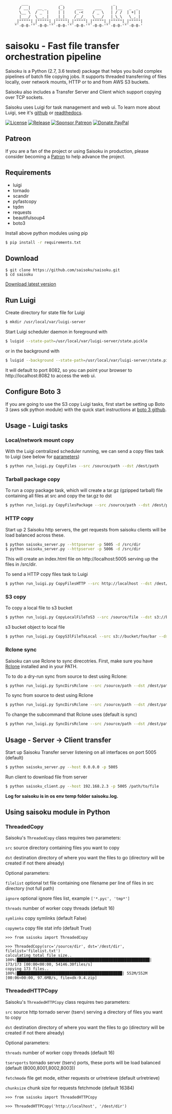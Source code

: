 ```
       ___              _                      _             
      / __|   __ _     (_)     ___     ___    | |__   _  _   
      \__ \  / _` |    | |    (_-<    / _ \   | / /  | +| |  
      |___/  \__,_|   _|_|_   /__/_   \___/   |_\_\   \_,_|  
    _|"""""|_|"""""|_|"""""|_|"""""|_|"""""|_|"""""|_|"""""| 
    "`-0-0-'"`-0-0-'"`-0-0-'"`-0-0-'"`-0-0-'"`-0-0-'"`-0-0-'
```

# saisoku - Fast file transfer orchestration pipeline
Saisoku is a Python (2.7, 3.6 tested) package that helps you build complex pipelines of batch file copying jobs. It supports threaded transferring of files locally, over network mounts, HTTP or to and from AWS S3 buckets.

Saisoku also includes a Transfer Server and Client which support copying over TCP sockets.

Saisoku uses Luigi for task management and web ui. To learn more about Luigi, see it's [github](https://github.com/spotify/luigi) or [readthedocs](https://luigi.readthedocs.io/en/stable/index.html).

[![License](https://img.shields.io/github/license/shirosaidev/saisoku.svg?label=License&maxAge=86400)](./LICENSE)
[![Release](https://img.shields.io/github/release/shirosaidev/saisoku.svg?label=Release&maxAge=60)](https://github.com/shirosaidev/saisoku/releases/latest)
[![Sponsor Patreon](https://img.shields.io/badge/Sponsor%20%24-Patreon-brightgreen.svg)](https://www.patreon.com/shirosaidev)
[![Donate PayPal](https://img.shields.io/badge/Donate%20%24-PayPal-brightgreen.svg)](https://www.paypal.com/cgi-bin/webscr?cmd=_s-xclick&hosted_button_id=CLF223XAS4W72)

## Patreon
If you are a fan of the project or using Saisoku in production, please consider becoming a [Patron](https://www.patreon.com/shirosaidev) to help advance the project.


## Requirements
- luigi
- tornado
- scandir
- pyfastcopy
- tqdm
- requests
- beautifulsoup4
- boto3

Install above python modules using pip

```sh
$ pip install -r requirements.txt
```

## Download

```shell
$ git clone https://github.com/saisoku/saisoku.git
$ cd saisoku
```
[Download latest version](https://github.com/shirosaidev/saisoku/releases/latest)

## Run Luigi

Create directory for state file for Luigi
```sh
$ mkdir /usr/local/var/luigi-server
```
Start Luigi scheduler daemon in foreground with
```sh
$ luigid --state-path=/usr/local/var/luigi-server/state.pickle
```
or in the background with
```sh
$ luigid --background --state-path=/usr/local/var/luigi-server/state.pickle --logdir=/usr/local/var/log
```
It will default to port 8082, so you can point your browser to http://localhost:8082 to access the web ui.

## Configure Boto 3

If you are going to use the S3 copy Luigi tasks, first start be setting up Boto 3 (aws sdk python module) with the quick start instructions at [boto 3 github](https://github.com/boto/boto3).

## Usage - Luigi tasks

### Local/network mount copy

With the Luigi centralized scheduler running, we can send a copy files task to Luigi (see below for [parameters](#using-saisoku-module-in-python))
```sh
$ python run_luigi.py CopyFiles --src /source/path --dst /dest/path
```

### Tarball package copy
To run a copy package task, which will create a tar.gz (gzipped tarball) file containing all files at src and copy the tar.gz to dst
```sh
$ python run_luigi.py CopyFilesPackage --src /source/path --dst /dest/path
```

### HTTP copy

Start up 2 Saisoku http servers, the get requests from saisoku clients will be load balanced across these.
```sh
$ python saisoku_server.py --httpserver -p 5005 -d /src/dir
$ python saisoku_server.py --httpserver -p 5006 -d /src/dir
```
This will create an index.html file on http://localhost:5005 serving up the files in /src/dir.

To send a HTTP copy files task to Luigi
```sh
$ python run_luigi.py CopyFilesHTTP --src http://localhost --dst /dest/path --hosts '[5005,5006]'
```

### S3 copy

To copy a local file to s3 bucket
```sh
$ python run_luigi.py CopyLocalFileToS3 --src /source/file --dst s3://bucket/foo/bar
```

s3 bucket object to local file
```sh
$ python run_luigi.py CopyS3lFileToLocal --src s3://bucket/foo/bar --dst /dest/file
```

### Rclone sync

Saisoku can use Rclone to sync direcotries. First, make sure you have [Rclone](https://rclone.org/) installed and in your PATH.

To to do a dry-run sync from source to dest using Rclone:
```sh
$ python run_luigi.py SyncDirsRclone --src /source/path --dst /dest/path
```

To sync from source to dest using Rclone
```sh
$ python run_luigi.py SyncDirsRclone --src /source/path --dst /dest/path --cmdargs '[]'
```

To change the subcommand that Rclone uses (default is sync)
```sh
$ python run_luigi.py SyncDirsRclone --src /source/path --dst /dest/path --command 'subcommand'
```


## Usage - Server -> Client transfer

Start up Saisoku Transfer server listening on all interfaces on port 5005 (default)
```sh
$ python saisoku_server.py --host 0.0.0.0 -p 5005
```
Run client to download file from server
```sh
$ python saisoku_client.py --host 192.168.2.3 -p 5005 /path/to/file
```

**Log for saisoku is in os env temp folder saisoku.log.**


## Using saisoku module in Python

### ThreadedCopy

Saisoku's `ThreadedCopy` class requires two parameters:

`src` source directory containing files you want to copy

`dst` destination directory of where you want the files to go (directory will be created if not there already)

Optional parameters:

`filelist` optional txt file containing one filename per line of files in src directory (not full path)

`ignore` optional ignore files list, example `['*.pyc', 'tmp*']`

`threads` number of worker copy threads (default 16)

`symlinks` copy symlinks (default False)

`copymeta` copy file stat info (default True)


```
>>> from saisoku import ThreadedCopy

>>> ThreadedCopy(src='/source/dir', dst='/dest/dir', filelist='filelist.txt')
calculating total file size..
100%|██████████████████████████████████████████████████████████| 173/173 [00:00<00:00, 54146.30files/s]
copying 173 files..
100%|██████████████████████████████████████████████| 552M/552M [00:06<00:00, 97.6MB/s, file=dk-9.4.zip]
```

### ThreadedHTTPCopy

Saisoku's `ThreadedHTTPCopy` class requires two parameters:

`src` source http tornado server (tserv) serving a directory of files you want to copy

`dst` destination directory of where you want the files to go (directory will be created if not there already)

Optional parameters:

`threads` number of worker copy threads (default 16)

`tservports` tornado server (tserv) ports, these ports will be load balanced (default (8000,8001,8002,8003))

`fetchmode` file get mode, either requests or urlretrieve (default urlretrieve)

`chunksize` chunk size for requests fetchmode (default 16384)

```
>>> from saisoku import ThreadedHTTPCopy

>>> ThreadedHTTPCopy('http://localhost', '/dest/dir')
```
